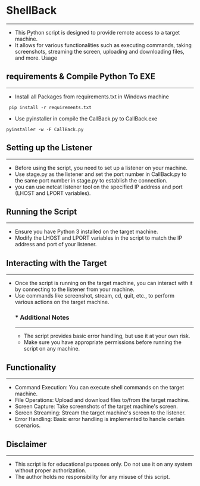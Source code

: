 # ShellBack
-------------------------------------------------------------------

 * This Python script is designed to provide remote access to a target machine.
 * It allows for various functionalities such as executing commands, taking screenshots, streaming the screen, uploading and downloading files, and more.
   Usage
## requirements & Compile Python To EXE
-------------------------------------------------------------------------------- 
   * Install all Packages from requirements.txt in Windows machine 
   ```
    pip install -r requirements.txt
   ```
  * Use pyinstaller in compile the CallBack.py to CallBack.exe
  ```
  pyinstaller -w -F CallBack.py
  ```
## Setting up the Listener
------------------------------------------------------------------------------
   * Before using the script, you need to set up a listener on your machine.
   * Use stage.py as the listener and set the port number in CallBack.py to the same port number in stage.py to establish the connection.
   * you can use  netcat listener tool on the specified IP address and port (LHOST and LPORT variables).

## Running the Script
--------------------------------------------------------------------------------
  * Ensure you have Python 3 installed on the target machine.
  * Modify the LHOST and LPORT variables in the script to match the IP address and port of your listener.

## Interacting with the Target
------------------------------------------------------------------------------------
  * Once the script is running on the target machine, you can interact with it by connecting to the listener from your machine.
  * Use commands like screenshot, stream, cd, quit, etc., to perform various actions on the target machine.
    ### *  Additional Notes
    ---------------------------------------------------------------------------------------------
       *  The script provides basic error handling, but use it at your own risk.
       *  Make sure you have appropriate permissions before running the script on any machine.

## Functionality
----------------------------------------------------------------------------------
  * Command Execution: You can execute shell commands on the target machine.
  *  File Operations: Upload and download files to/from the target machine.
  *  Screen Capture: Take screenshots of the target machine's screen.
  *  Screen Streaming: Stream the target machine's screen to the listener.
  *  Error Handling: Basic error handling is implemented to handle certain scenarios.


## Disclaimer
---------------------------------------------------------------------------------------------------
  * This script is for educational purposes only. Do not use it on any system without proper authorization.
  * The author holds no responsibility for any misuse of this script.
